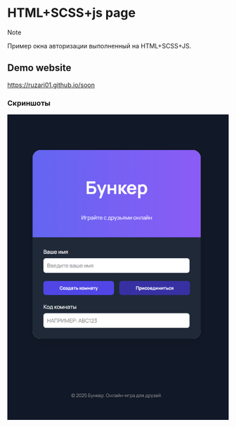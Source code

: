# HTML+SCSS+js page

> [!NOTE]
> Пример окна авторизации выполненный на HTML+SCSS+JS.

## Demo website
https://ruzari01.github.io/soon

### Скриншоты

![auth](./scr/screenshots/1.png)
